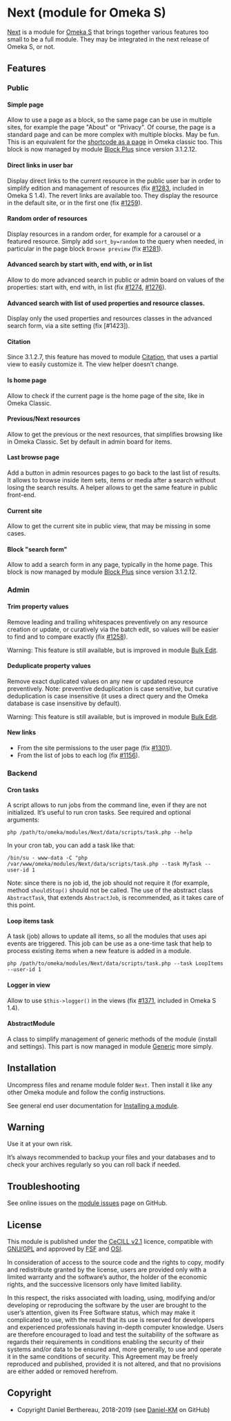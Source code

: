 Next (module for Omeka S)
=========================

[Next] is a module for [Omeka S] that brings together various features too small
to be a full module. They may be integrated in the next release of Omeka S, or
not.

Features
--------

### Public

#### Simple page

Allow to use a page as a block, so the same page can be use in multiple sites,
for example the page "About" or "Privacy". Of course, the page is a standard
page and can be more complex with multiple blocks. May be fun.
This is an equivalent for the [shortcode as a page] in Omeka classic too.
This block is now managed by module [Block Plus] since version 3.1.2.12.

#### Direct links in user bar

Display direct links to the current resource in the public user bar in order to
simplify edition and management of resources (fix [#1283], included in Omeka S 1.4).
The revert links are available too. They display the resource in the default
site, or in the first one (fix [#1259]).

#### Random order of resources

Display resources in a random order, for example for a carousel or a featured
resource. Simply add `sort_by=random` to the query when needed, in particular
in the page block `Browse preview` (fix [#1281]).

#### Advanced search by start with, end with, or in list

Allow to do more advanced search in public or admin board on values of the
properties: start with, end with, in list (fix [#1274], [#1276]).

#### Advanced search with list of used properties and resource classes.

Display only the used properties and resources classes in the advanced search
form, via a site setting (fix [#1423]).

#### Citation

Since 3.1.2.7, this feature has moved to module [Citation], that uses a partial
view to easily customize it. The view helper doesn’t change.

#### Is home page

Allow to check if the current page is the home page of the site, like in Omeka Classic.

#### Previous/Next resources

Allow to get the previous or the next resources, that simplifies browsing like
in Omeka Classic. Set by default in admin board for items.

#### Last browse page

Add a button in admin resources pages to go back to the last list of results. It
allows to browse inside item sets, items or media after a search without losing
the search results. A helper allows to get the same feature in public front-end.

#### Current site

Allow to get the current site in public view, that may be missing in some cases.

#### Block "search form"

Allow to add a search form in any page, typically in the home page.
This block is now managed by module [Block Plus] since version 3.1.2.12.

### Admin

#### Trim property values

Remove leading and trailing whitespaces preventively on any resource creation or
update, or curatively via the batch edit, so values will be easier to find and
to compare exactly (fix [#1258]).

Warning: This feature is still available, but is improved in module [Bulk Edit].

#### Deduplicate property values

Remove exact duplicated values on any new or updated resource preventively.
Note: preventive deduplication is case sensitive, but curative deduplication is
case insensitive (it uses a direct query and the Omeka database is case
insensitive by default).

Warning: This feature is still available, but is improved in module [Bulk Edit].

#### New links

- From the site permissions to the user page (fix [#1301]).
- From the list of jobs to each log (fix [#1156]).

### Backend

#### Cron tasks

A script allows to run jobs from the command line, even if they are not
initialized. It’s useful to run cron tasks. See required and optional arguments:

```
php /path/to/omeka/modules/Next/data/scripts/task.php --help
```

In your cron tab, you can add a task like that:

```
/bin/su - www-data -C "php /var/www/omeka/modules/Next/data/scripts/task.php --task MyTask --user-id 1
```

Note: since there is no job id, the job should not require it (for example,
method `shouldStop()` should not be called. The use of the abstract class `AbstractTask`,
that extends `AbstractJob`, is recommended, as it takes care of this point.

#### Loop items task

A task (job) allows to update all items, so all the modules that uses api events
are triggered. This job can be use as a one-time task that help to process
existing items when a new feature is added in a module.

```
php /path/to/omeka/modules/Next/data/scripts/task.php --task LoopItems --user-id 1
```

#### Logger in view

Allow to use `$this->logger()` in the views (fix [#1371], included in Omeka S 1.4).

#### AbstractModule

A class to simplify management of generic methods of the module (install and
settings). This part is now managed in module [Generic] more simply.


Installation
------------

Uncompress files and rename module folder `Next`. Then install it like any
other Omeka module and follow the config instructions.

See general end user documentation for [Installing a module].


Warning
-------

Use it at your own risk.

It’s always recommended to backup your files and your databases and to check
your archives regularly so you can roll back if needed.


Troubleshooting
---------------

See online issues on the [module issues] page on GitHub.


License
-------

This module is published under the [CeCILL v2.1] licence, compatible with
[GNU/GPL] and approved by [FSF] and [OSI].

In consideration of access to the source code and the rights to copy, modify and
redistribute granted by the license, users are provided only with a limited
warranty and the software’s author, the holder of the economic rights, and the
successive licensors only have limited liability.

In this respect, the risks associated with loading, using, modifying and/or
developing or reproducing the software by the user are brought to the user’s
attention, given its Free Software status, which may make it complicated to use,
with the result that its use is reserved for developers and experienced
professionals having in-depth computer knowledge. Users are therefore encouraged
to load and test the suitability of the software as regards their requirements
in conditions enabling the security of their systems and/or data to be ensured
and, more generally, to use and operate it in the same conditions of security.
This Agreement may be freely reproduced and published, provided it is not
altered, and that no provisions are either added or removed herefrom.


Copyright
---------

* Copyright Daniel Berthereau, 2018-2019 (see [Daniel-KM] on GitHub)


[Omeka S]: https://omeka.org/s
[Next]: https://github.com/Daniel-KM/Omeka-S-module-Next
[shortcode as a page]: https://github.com/omeka/plugin-SimplePages/pull/24
[#1156]: https://github.com/omeka/omeka-s/issues/1156
[#1258]: https://github.com/omeka/omeka-s/issues/1258
[#1259]: https://github.com/omeka/omeka-s/issues/1259
[#1274]: https://github.com/omeka/omeka-s/issues/1274
[#1276]: https://github.com/omeka/omeka-s/issues/1276
[#1281]: https://github.com/omeka/omeka-s/issues/1281
[#1283]: https://github.com/omeka/omeka-s/issues/1283
[#1301]: https://github.com/omeka/omeka-s/issues/1301
[#1371]: https://github.com/omeka/omeka-s/issues/1371
[Citation]: https://github.com/Daniel-KM/Omeka-S-module-Citation
[Generic]: https://github.com/Daniel-KM/Omeka-S-module-Generic
[Block Plus]: https://github.com/Daniel-KM/Omeka-S-module-BlockPlus
[Bulk Edit]: https://github.com/Daniel-KM/Omeka-S-module-BulkEdit
[Installing a module]: http://dev.omeka.org/docs/s/user-manual/modules/#installing-modules
[module issues]: https://github.com/Daniel-KM/Omeka-S-module-Next/issues
[CeCILL v2.1]: https://www.cecill.info/licences/Licence_CeCILL_V2.1-en.html
[GNU/GPL]: https://www.gnu.org/licenses/gpl-3.0.html
[FSF]: https://www.fsf.org
[OSI]: http://opensource.org
[MIT]: http://http://opensource.org/licenses/MIT
[Daniel-KM]: https://github.com/Daniel-KM "Daniel Berthereau"
